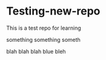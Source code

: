 # Testing-new-repo
This is a test repo for learning

something something someth

blah blah blah blue bleh

